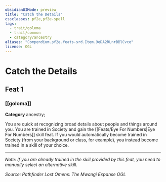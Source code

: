 ```yaml
---
obsidianUIMode: preview
title: "Catch the Details"
cssclasses: pf2e,pf2e-spell
tags:
  - trait/goloma
  - trait/common
  - category/ancestry
aliases: "Compendium.pf2e.feats-srd.Item.9eDA2RLnrBBlCvce"
license: OGL
---
```

# Catch the Details
## Feat 1
### [[goloma]]

**Category** ancestry; 




You are quick at recognizing broad details about people and things around you. You are trained in Society and gain the [[Feats/Eye For Numbers|Eye For Numbers]] skill feat. If you would automatically become trained in Society (from your background or class, for example), you instead become trained in a skill of your choice.

* * *

_Note: If you are already trained in the skill provided by this feat, you need to manually select an alternative skill._

*Source: Pathfinder Lost Omens: The Mwangi Expanse*
*OGL*